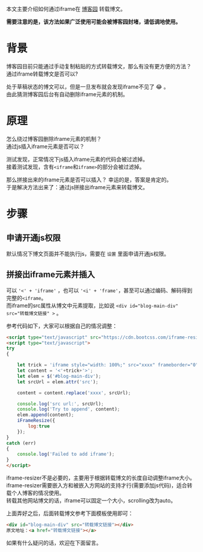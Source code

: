 
本文主要介绍如何通过iframe在 [博客园](https://www.cnblogs.com/) 转载博文。  
<!--more-->

**需要注意的是，该方法如果广泛使用可能会被博客园封堵，请低调地使用。**  

# 背景

博客园目前只能通过手动复制粘贴的方式转载博文，那么有没有更方便的方法？  
通过iframe转载博文是否可以?  

处于草稿状态的博文可以，但是一旦发布就会发现iframe不见了 :joy: 。  
由此猜测博客园后台有自动删除iframe元素的机制。  

# 原理

怎么绕过博客园删除iframe元素的机制？  
通过js插入iframe元素是否可以？  

测试发现，正常情况下js插入iframe元素的代码会被过滤掉。  
接着测试发现，含有`<iframe`和`iframe>`的部分会被过滤掉。  

那么拼接出来的iframe元素是否可以插入？ 幸运的是，答案是肯定的。  
于是解决方法出来了：通过js拼接出iframe元素来转载博文。  

# 步骤

## 申请开通js权限

默认情况下博文页面并不能执行js，需要在 `设置` 里面申请开通js权限。  

## 拼接出iframe元素并插入

可以 `'<' + 'iframe'` ，也可以 `'<i' + 'frame'`，甚至可以通过编码、解码得到完整的`<iframe`。  
而iframe的src属性从博文中元素提取，比如说 `<div id="blog-main-div" src="转载博文链接" >` 。  

参考代码如下，大家可以根据自己的情况调整：  
```html
<script type="text/javascript" src="https://cdn.bootcss.com/iframe-resizer/4.2.10/iframeResizer.min.js"></script>
<script type="text/javascript">
try
{

    let trick = 'iframe style="width: 100%;" src="xxxx" frameborder="0" scrolling="no"></iframe';
    let content = '<'+trick+'>';
    let elem = $('#blog-main-div');
    let srcUrl = elem.attr('src');

    content = content.replace('xxxx', srcUrl);

    console.log('src url:', srcUrl);
    console.log('Try to append', content);
    elem.append(content);
    iFrameResize({
        log:true
    });		
}
catch (err)
{
    console.log('Failed to add iframe');
}
</script>
```
iframe-resizer不是必要的，主要用于根据转载博文的长度自动调整iframe大小。  
iframe-resizer需要嵌入方和被嵌入方网站的支持才行(需要添加js代码)，适合转载个人博客的情况使用。  
转载其他网站博文的话，iframe可以固定一个大小，scrolling改为auto。  

上面弄好之后，后面转载博文参考下面模板使用即可：  
```html
<div id="blog-main-div" src="转载博文链接"></div>
原文地址：<a href="转载博文链接"></a>
```

如果有什么疑问的话，欢迎在下面留言。  
